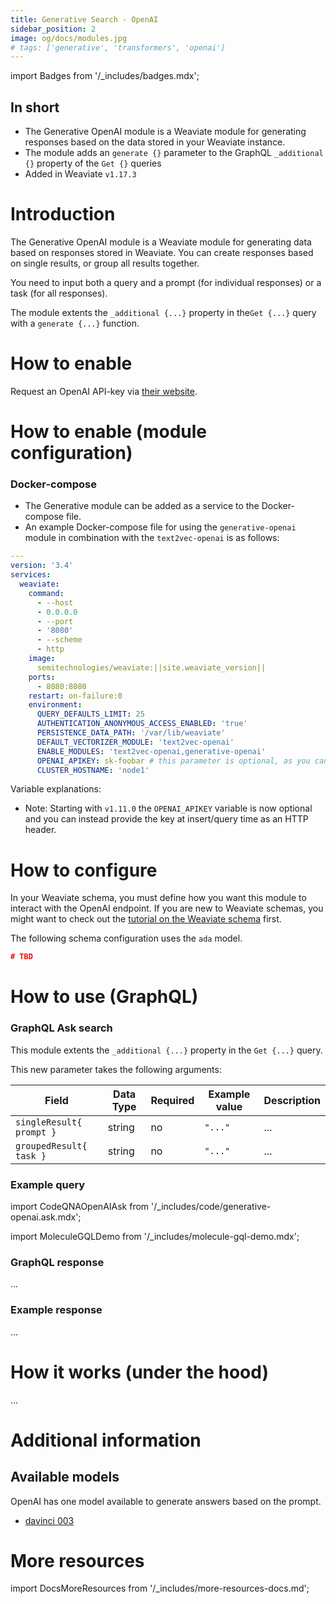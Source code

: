 ```yaml
---
title: Generative Search - OpenAI
sidebar_position: 2
image: og/docs/modules.jpg
# tags: ['generative', 'transformers', 'openai']
---
```

import Badges from '/_includes/badges.mdx';

<Badges/>

## In short

* The Generative OpenAI module is a Weaviate module for generating responses based on the data stored in your Weaviate instance.
* The module adds an `generate {}` parameter to the GraphQL `_additional {}` property of the `Get {}` queries
* Added in Weaviate `v1.17.3`

# Introduction

​The Generative OpenAI module is a Weaviate module for generating data based on responses stored in Weaviate. You can create responses based on single results, or group all results together.

You need to input both a query and a prompt (for individual responses) or a task (for all responses).

​The module extents the  `_additional {...}`  property in the​ `Get {...}` query with a `generate {...}` function.

# How to enable

Request an OpenAI API-key via [their website](https://openai.com/api/).

# How to enable (module configuration)

### Docker-compose

* The Generative module can be added as a service to the Docker-compose file.
* An example Docker-compose file for using the `generative-openai` module in combination with the `text2vec-openai` is as follows:

```yaml
---
version: '3.4'
services:
  weaviate:
    command:
      - --host
      - 0.0.0.0
      - --port
      - '8080'
      - --scheme
      - http
    image:
      semitechnologies/weaviate:||site.weaviate_version||
    ports:
      - 8080:8080
    restart: on-failure:0
    environment:
      QUERY_DEFAULTS_LIMIT: 25
      AUTHENTICATION_ANONYMOUS_ACCESS_ENABLED: 'true'
      PERSISTENCE_DATA_PATH: '/var/lib/weaviate'
      DEFAULT_VECTORIZER_MODULE: 'text2vec-openai'
      ENABLE_MODULES: 'text2vec-openai,generative-openai'
      OPENAI_APIKEY: sk-foobar # this parameter is optional, as you can also provide it at insert/query time
      CLUSTER_HOSTNAME: 'node1'
```

Variable explanations:

* Note: Starting with `v1.11.0` the `OPENAI_APIKEY` variable is now optional and you can instead provide the key at insert/query time as an HTTP header.

# How to configure

​In your Weaviate schema, you must define how you want this module to interact with the OpenAI endpoint. If you are new to Weaviate schemas, you might want to check out the [tutorial on the Weaviate schema](../../tutorials/schema.md) first.

The following schema configuration uses the `ada` model.

```json
# TBD
```

# How to use (GraphQL)

### GraphQL Ask search

This module extents the  `_additional {...}`  property in the​ `Get {...}` query.

This new parameter takes the following arguments:

| Field | Data Type | Required | Example value | Description |
|- |- |- |- |- |
| `singleResult{ prompt }`  | string | no | `"..."`  | ... |
| `groupedResult{ task }`  | string | no | `"..."`  | ... |

### Example query

import CodeQNAOpenAIAsk from '/_includes/code/generative-openai.ask.mdx';

<CodeQNAOpenAIAsk/>

import MoleculeGQLDemo from '/_includes/molecule-gql-demo.mdx';

<MoleculeGQLDemo query='%7B%0D%0A++Get+%7B%0D%0A++++Article%28%0D%0A++++++ask%3A+%7B%0D%0A++++++++question%3A+%22Who+is+the+king+of+the+Netherlands%3F%22%2C%0D%0A++++++++properties%3A+%5B%22summary%22%5D%0D%0A++++++%7D%2C+%0D%0A++++++limit%3A1%0D%0A++++%29+%7B%0D%0A++++++title%0D%0A++++++_
additional+%7B%0D%0A++++++++answer+%7B%0D%0A++++++++++hasAnswer%0D%0A++++++++++certainty%0D%0A++++++++++property%0D%0A++++++++++result%0D%0A++++++++++startPosition%0D%0A++++++++++endPosition%0D%0A++++++++%7D%0D%0A++++++%7D%0D%0A++++%7D%0D%0A++%7D%0D%0A%7D'/>

### GraphQL response

...

### Example response

...

# How it works (under the hood)

...

# Additional information

## Available models

OpenAI has one model available to generate answers based on the prompt.

* [davinci 003](https://beta.openai.com/docs/engines/davinci)

# More resources

import DocsMoreResources from '/_includes/more-resources-docs.md';

<DocsMoreResources />

